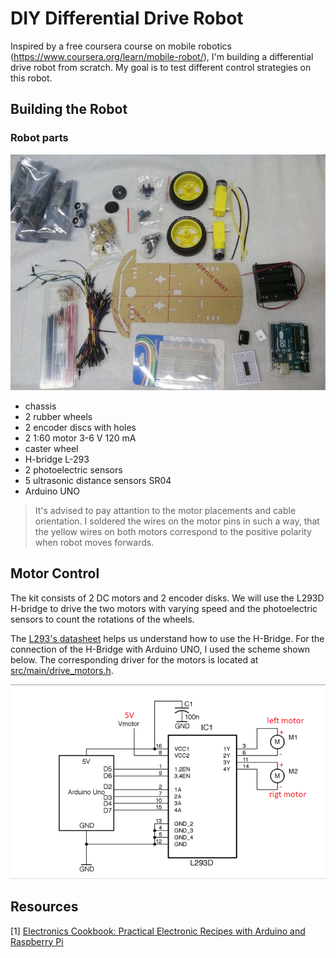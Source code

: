 # DIY Differential Drive Robot

Inspired by a free coursera course on mobile robotics (https://www.coursera.org/learn/mobile-robot/), I'm building a differential drive robot from scratch. My goal is to test different control strategies on this robot.

## Building the Robot

### Robot parts
![robot parts](img/all_parts_tiny.jpg)
- chassis
- 2 rubber wheels
- 2 encoder discs with holes
- 2 1:60 motor 3-6 V 120 mA
- caster wheel
- H-bridge L-293
- 2 photoelectric sensors
- 5 ultrasonic distance sensors SR04
- Arduino UNO

> It's advised to pay attantion to the motor placements and cable orientation. I soldered the wires on the motor pins in such a way, that the yellow wires on both motors correspond to the positive polarity when robot moves forwards.

## Motor Control
The kit consists of 2 DC motors and 2 encoder disks. We will use the L293D H-bridge to drive the two motors with varying speed and the photoelectric sensors to count the rotations of the wheels.

The [L293's datasheet](datasheets/L293_H-Bridge.pdf) helps us understand how to use the H-Bridge. For the connection of the H-Bridge with Arduino UNO, I used the scheme shown below. The corresponding driver for the motors is located at [src/main/drive_motors.h](src/main/drive_motors.h).


![stage1 scheme](img/H-bridge+arduino.png)


## Resources

[1] [Electronics Cookbook: Practical Electronic Recipes with Arduino and Raspberry Pi](https://books.google.cz/books?id=WqmSDgAAQBAJ&)